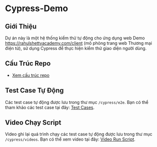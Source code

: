 # Cypress-Demo

## Giới Thiệu
Dự án này là một hệ thống kiểm thử tự động cho ứng dụng web Demo https://rahulshettyacademy.com/client (mô phỏng trang web Thương mại điện tử), sử dụng Cypress để thực hiện kiểm thử giao diện người dùng.

## Cấu Trúc Repo
- [Xem cấu trúc repo](https://github.com/lienptt/Cypress-Demo)

## Test Case Tự Động
Các test case tự động được lưu trong thư mục `/cypress/e2e`. Bạn có thể tham khảo các test case tại đây: [Test Cases](https://github.com/lienptt/Cypress-Demo/tree/Login/cypress/e2e/Demo).

## Video Chạy Script
Video ghi lại quá trình chạy các test case tự động được lưu trong thư mục `/cypress/videos`. Bạn có thể xem video tại đây: [Video Run Script](https://github.com/your-repo/cypress/videos).
